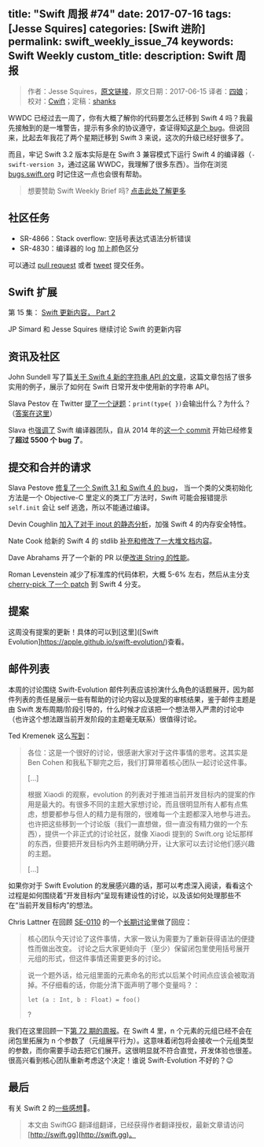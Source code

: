 title: "Swift 周报 #74"
date: 2017-07-16
tags: [Jesse Squires]
categories: [Swift 进阶]
permalink: swift_weekly_issue_74
keywords: Swift Weekly
custom_title: 
description: Swift 周报
---
> 作者：Jesse Squires，[原文链接](https://swiftweekly.github.io/issue-74/)，原文日期：2017-06-15
> 译者：[四娘](https://kemchenj.github.io)；校对：[Cwift](http://weibo.com/277195544)；定稿：[shanks](http://codebuild.me/)
  







<!--此处开始正文-->

WWDC 已经过去一周了，你有大概了解你的代码要怎么迁移到 Swift 4 吗？我最先接触到的是一堆警告，提示有多余的协议遵守，查证得知[这是个 bug](https://bugs.swift.org/browse/SR-5153)。但说回来，比起去年我花了两个星期迁移到 Swift 3 来说，这次的升级已经好很多了。

而且，牢记 Swift 3.2 版本实际是在 Swift 3 兼容模式下运行 Swift 4 的编译器（`-swift-version 3`，通过这届 WWDC，我理解了很多东西）。当你在浏览  [bugs.swift.org](https://bugs.swift.org/)  时记住这一点也会很有帮助。
<!--more-->

> 想要赞助 Swift Weekly Brief 吗? [点击此处了解更多](https://swiftweekly.github.io/sponsorship/)  

## 社区任务

- SR-4866：Stack overflow: 空括号表达式语法分析错误
- SR-4830：编译器的 log 加上颜色区分

可以通过 [pull request](https://github.com/SwiftWeekly/swiftweekly.github.io/compare) 或者 [tweet](https://twitter.com/swiftlybrief) 提交任务。

## Swift 扩展

第 15 集： [Swift 更新内容， Part 2](https://spec.fm/podcasts/swift-unwrapped/70809)

JP Simard 和 Jesse Squires 继续讨论 Swift 的更新内容

## 资讯及社区

John Sundell 写了篇[关于 Swift 4 新的字符串 API 的文章](https://www.swiftbysundell.com/posts/exploring-the-new-string-api-in-swift-4)，这篇文章包括了很多实用的例子，展示了如何在 Swift 日常开发中使用新的字符串 API。

Slava Pestov 在 Twitter [提了一个谜题](https://twitter.com/slava_pestov/status/873751462630760449)：`print(type{ })`会输出什么？为什么？（[答案在这里](https://twitter.com/nicklockwood/status/873796388768841728)）

Slava 也[强调了](https://twitter.com/slava_pestov/status/873744097353256961) Swift 编译器团队，自从 2014 年的[这一个 commit](https://github.com/apple/swift/commit/d8ce0b80cbb7732cb32b245f9fadd47c11a4b163) 开始已经修复了**超过 5500 个 bug 了**。


## 提交和合并的请求

Slava Pestove [修复了一个 Swift 3.1 和 Swift 4 的 bug](https://github.com/apple/swift/pull/10195)， 当一个类的父类初始化方法是一个 Objective-C 里定义的类工厂方法时，Swift 可能会报错提示 `self.init` 会让 self 逃逸，所以不能通过编译。

Devin Coughlin [加入了对于 inout 的静态分析](https://github.com/apple/swift/pull/10191)，加强 Swift 4 的内存安全特性。

Nate Cook 给新的 Swift 4 的 stdlib [补充和修改了一大堆文档内容](https://github.com/apple/swift/pull/10229)。

Dave Abrahams 开了一个新的 PR 以便[改进 String 的性能](https://github.com/apple/swift/pull/10223)。

Roman Levenstein 减少了标准库的代码体积，大概 5-6% 左右，然后从主分支 [cherry-pick 了一个 patch](https://github.com/apple/swift/pull/10263) 到 Swift 4 分支。

## 提案


这周没有提案的更新！具体的可以到[这里]([Swift Evolution]https://apple.github.io/swift-evolution/)查看。

## 邮件列表

本周的讨论围绕 Swift-Evolution 邮件列表应该扮演什么角色的话题展开，因为邮件列表的责任是展示一些有帮助的讨论内容以及提案的审核结果，鉴于邮件主题是由 Swift 发布周期/阶段引导的，什么时候才应该把一个想法带入严肃的讨论中（也许这个想法跟当前开发阶段的主题毫无联系）很值得讨论。

Ted Kremenek 这么[写到](https://lists.swift.org/pipermail/swift-evolution/Week-of-Mon-20170612/037339.html)：

> 各位：这是一个很好的讨论，很感谢大家对于这件事情的思考。这其实是 Ben Cohen 和我私下聊完之后，我们打算带着核心团队一起讨论这件事。  
>   
> […]  
>   
> 根据 Xiaodi 的观察，evolution 的列表对于推进当前开发目标内的提案的作用是最大的。有很多不同的主题大家想讨论，而且很明显所有人都有点焦虑，想要都参与但人的精力是有限的，很难每一个主题都深入地参与进去。也许把这些移到一个讨论版（我们一直想做，但一直没有精力做的一个东西），提供一个非正式的讨论社区，就像 Xiaodi 提到的 Swift.org 论坛那样的东西，但要把开发目标内外主题明确分开，让大家可以去讨论他们感兴趣的主题。  
>   
> […]  

如果你对于 Swift Evolution 的发展感兴趣的话，那可以考虑深入阅读，看看这个过程是如何围绕着“开发目标内”呈现有建设性的讨论，以及该如何处理那些不在“当前开发目标内”的想法。

Chris Lattner 在回顾 [SE-0110](https://lists.swift.org/pipermail/swift-evolution//Week-of-Mon-20170612/037514.html) 的一个[长期讨论](https://lists.swift.org/pipermail/swift-evolution//Week-of-Mon-20170612/037514.html)里做了回应：

> 核心团队今天讨论了这件事情，大家一致认为需要为了重新获得语法的便捷性而做出改变。 讨论之后大家更倾向于（至少）保留闭包里使用括号展开元组的形式，但这件事情还需要更多的讨论。  
>   

> 说一个题外话，给元组里面的元素命名的形式以后某个时间点应该会被取消掉。不仔细看的话，你能分清下面声明了哪个变量吗？：  
>   
> `let (a : Int, b : Float) = foo()`  
>   
> ?  

我们在这里回顾一下[第 72 期的周报](https://swiftweekly.github.io/issue-72/)。在 Swift 4 里，n 个元素的元组已经不会在闭包里拓展为 n 个参数了（元组展平行为）。这意味着闭包将会接收一个元组类型的参数，而你需要手动去把它们展开。这很明显就不符合直觉，开发体验也很差。很高兴看到核心团队重新考虑这个决定！谁说 Swift-Evolution 不好的？😉

## 最后

有关 Swift 2 的[一些感想](https://twitter.com/jckarter/status/874397984712163331)🍺。
> 本文由 SwiftGG 翻译组翻译，已经获得作者翻译授权，最新文章请访问 [http://swift.gg](http://swift.gg)。